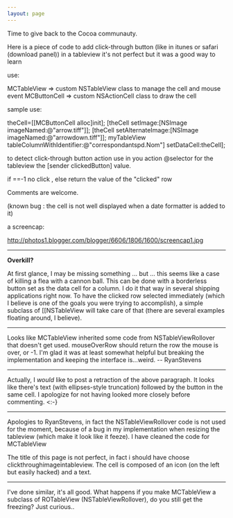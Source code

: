 ```yaml
---
layout: page
---
```


Time to give back to the Cocoa communauty.

Here is a piece of code to add click-through button (like in itunes or safari (download panel)) in a tableview
it's not perfect but it was a good way to learn

use:

MCTableView => custom NSTableView class to manage the cell and mouse event
MCButtonCell => custom NSActionCell class to draw the cell

sample use:
    
 
theCell=[[MCButtonCell alloc]init];
[theCell setImage:[NSImage imageNamed:@"arrow.tiff"]];
[theCell setAlternateImage:[NSImage imageNamed:@"arrowdown.tiff"]];
myTableView tableColumnWithIdentifier:@"correspondantspd.Nom"] setDataCell:theCell];



to detect click-through button action use in you action @selector for the tableview the [sender clickedButton] value.

if ==-1 no click , else return the value of the "clicked" row


Comments are welcome.

(known bug : the cell is not well displayed when a date formatter is added to it)

a screencap:

http://photos1.blogger.com/blogger/6606/1806/1600/screencap1.jpg

----

**Overkill?**

At first glance, I may be missing something ... but ... this seems like a case of killing a flea with a cannon ball. This can be done with a borderless button set as the data cell for a column. I do it that way in several shipping applications right now. To have the clicked row selected immediately (which I believe is one of the goals you were trying to accomplish), a simple subclass of [[NSTableView will take care of that (there are several examples floating around, I believe).

----
Looks like MCTableView inherited some code from NSTableViewRollover that doesn't get used.     mouseOverRow should return the row the mouse is over, or -1. I'm glad it was at least somewhat helpful but breaking the implementation and keeping the interface is...weird. -- RyanStevens

----
Actually, I *would* like to post a retraction of the above paragraph. It looks like there's text (with ellipses-style truncation) followed by the button in the same cell. I apologize for not having looked more closely before commenting. <:-}

----
Apologies to RyanStevens, in fact the NSTableViewRollover code is not used for the moment, because of a bug in my implementation when resizing the tableview (which make it look like it feeze). I have cleaned the code for MCTableView

The title of this page is not perfect, in fact i should have choose clickthroughimageintableview. The cell is composed of an icon (on the left but easily hacked) and a text.

----
I've done similar, it's all good. What happens if you make MCTableView a subclass of ROTableView (NSTableViewRollover), do you still get the freezing? Just curious..
